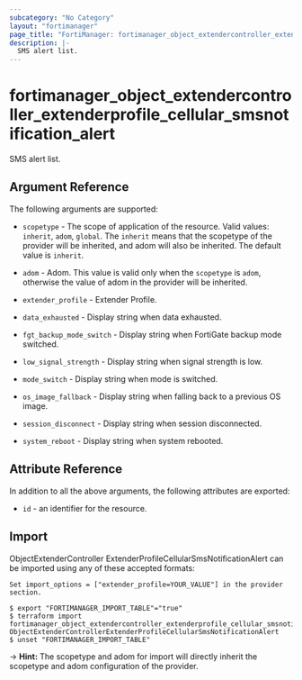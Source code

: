 ```yaml
---
subcategory: "No Category"
layout: "fortimanager"
page_title: "FortiManager: fortimanager_object_extendercontroller_extenderprofile_cellular_smsnotification_alert"
description: |-
  SMS alert list.
---
```


# fortimanager_object_extendercontroller_extenderprofile_cellular_smsnotification_alert
SMS alert list.

## Argument Reference


The following arguments are supported:

* `scopetype` - The scope of application of the resource. Valid values: `inherit`, `adom`, `global`. The `inherit` means that the scopetype of the provider will be inherited, and adom will also be inherited. The default value is `inherit`.
* `adom` - Adom. This value is valid only when the `scopetype` is `adom`, otherwise the value of adom in the provider will be inherited.
* `extender_profile` - Extender Profile.

* `data_exhausted` - Display string when data exhausted.
* `fgt_backup_mode_switch` - Display string when FortiGate backup mode switched.
* `low_signal_strength` - Display string when signal strength is low.
* `mode_switch` - Display string when mode is switched.
* `os_image_fallback` - Display string when falling back to a previous OS image.
* `session_disconnect` - Display string when session disconnected.
* `system_reboot` - Display string when system rebooted.


## Attribute Reference

In addition to all the above arguments, the following attributes are exported:
* `id` - an identifier for the resource.

## Import

ObjectExtenderController ExtenderProfileCellularSmsNotificationAlert can be imported using any of these accepted formats:
```
Set import_options = ["extender_profile=YOUR_VALUE"] in the provider section.

$ export "FORTIMANAGER_IMPORT_TABLE"="true"
$ terraform import fortimanager_object_extendercontroller_extenderprofile_cellular_smsnotification_alert.labelname ObjectExtenderControllerExtenderProfileCellularSmsNotificationAlert
$ unset "FORTIMANAGER_IMPORT_TABLE"
```
-> **Hint:** The scopetype and adom for import will directly inherit the scopetype and adom configuration of the provider.
